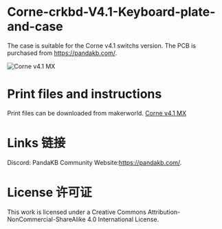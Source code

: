 # Corne-crkbd-V4.1-Keyboard-plate-and-case
The case is suitable for the Corne v4.1 switchs version.  The PCB is purchased from https://pandakb.com/.

![Corne v4.1 MX](https://makerworld.bblmw.com/makerworld/model/US52d4d0e9b118da/design/2024-10-16_c577c5449a2fb.jpg?x-oss-process=image/resize,w_1000/format,webp)

# Print files and instructions
Print files can be downloaded from makerworld.
[Corne v4.1 MX](https://makerworld.com/en/models/707354#profileId-637413)

# Links 链接
Discord: PandaKB Community
Website:https://pandakb.com/.

# License 许可证
This work is licensed under a Creative Commons Attribution-NonCommercial-ShareAlike 4.0 International License.
